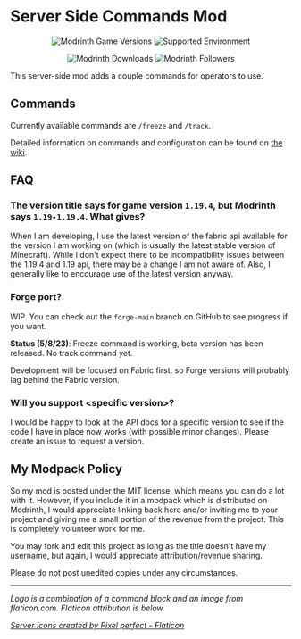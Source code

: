 # Server Side Commands Mod

<!-- markdownlint-disable MD040 MD033 -->

<div align="center">

![Modrinth Game Versions](https://img.shields.io/modrinth/game-versions/55BTPGN3?label=Supported%20Versions&logo=Modrinth)
![Supported Environment](https://img.shields.io/badge/environment-server-yellow)

![Modrinth Downloads](https://img.shields.io/modrinth/dt/55BTPGN3?color=brightgreen&label=Downloads&logo=Modrinth)
![Modrinth Followers](https://img.shields.io/modrinth/followers/55BTPGN3?logo=Modrinth)

</div>

This server-side mod adds a couple commands for operators to use.

## Commands

Currently available commands are `/freeze` and `/track`.

Detailed information on commands and configuration can be found on [the wiki][wiki].

## FAQ

### The version title says for game version `1.19.4`, but Modrinth says `1.19-1.19.4`. What gives?

When I am developing, I use the latest version of the fabric api available for the version I am working on (which is usually the latest stable version of Minecraft). While I don't expect there to be incompatibility issues between the 1.19.4 and 1.19 api, there may be a change I am not aware of. Also, I generally like to encourage use of the latest version anyway.

### Forge port?

WIP. You can check out the `forge-main` branch on GitHub to see progress if you want.

**Status (5/8/23)**: Freeze command is working, beta version has been released. No track command yet.

Development will be focused on Fabric first, so Forge versions will probably lag behind the Fabric version.

### Will you support \<specific version\>?

I would be happy to look at the API docs for a specific version to see if the code I have in place now works (with possible minor changes). Please create an issue to request a version.

## My Modpack Policy

So my mod is posted under the MIT license, which means you can do a lot with it. However, if you include it in a modpack which is distributed on Modrinth, I would appreciate linking back here and/or inviting me to your project and giving me a small portion of the revenue from the project. This is completely volunteer work for me.

You may fork and edit this project as long as the title doesn't have my username, but again, I would appreciate attribution/revenue sharing.

Please do not post unedited copies under any circumstances.

---

_Logo is a combination of a command block and an image from flaticon.com. Flaticon attribution is below._

_<a href="https://www.flaticon.com/free-icons/server" title="server icons">Server icons created by Pixel perfect - Flaticon</a>_

[wiki]: https://github.com/AdamRaichu/server-side-commands/wiki
